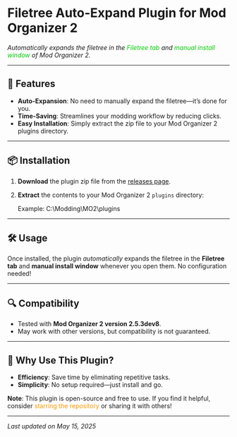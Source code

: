 # Filetree Auto-Expand Plugin for Mod Organizer 2

  
*Automatically expands the filetree in the <span style="color: #00cc00">Filetree tab</span> and <span style="color: #00cc00">manual install window</span> of Mod Organizer 2.*

---

## 🚀 Features
- **Auto-Expansion**: No need to manually expand the filetree—it’s done for you.
- **Time-Saving**: Streamlines your modding workflow by reducing clicks.
- **Easy Installation**: Simply extract the zip file to your Mod Organizer 2 plugins directory.

---

## 📦 Installation
1. **Download** the plugin zip file from the [releases page](https://github.com/BluBallZ/Filetree-Auto-Expand-Plugin-MO2/releases).
2. **Extract** the contents to your Mod Organizer 2 `plugins` directory:  
   
   Example: C:\Modding\MO2\plugins
   

---

## 🛠️ Usage
Once installed, the plugin *automatically* expands the filetree in the **Filetree tab** and **manual install window** whenever you open them. No configuration needed!

---

## 🔍 Compatibility
- Tested with **Mod Organizer 2 version 2.5.3dev8**.
- May work with other versions, but compatibility is not guaranteed.

---

## 🌟 Why Use This Plugin?
- **Efficiency**: Save time by eliminating repetitive tasks.
- **Simplicity**: No setup required—just install and go.


**Note**: This plugin is open-source and free to use. If you find it helpful, consider <span style="color: #ff9900">starring the repository</span> or sharing it with others!

---

*Last updated on May 15, 2025*
